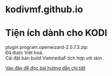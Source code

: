 # kodivmf.github.io  
# Tiện ích dành cho KODI  

plugin.program.openwizard-2.0.7.3.zip:  
Đã được Việt hoá.  
Cài đặt bản build VietmediaF tích hợp với skin.  

[Vào đây để đọc bài hướng dẫn chi tiết](https://kodi.vn/cai-skin-openwizard)  
